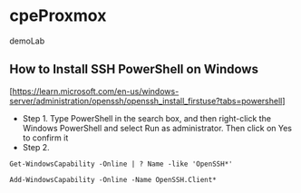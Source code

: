 # cpeProxmox
demoLab

## How to Install SSH PowerShell on Windows 
[https://learn.microsoft.com/en-us/windows-server/administration/openssh/openssh_install_firstuse?tabs=powershell]
- Step 1. Type PowerShell in the search box, and then right-click the Windows PowerShell and select Run as administrator. Then click on Yes to confirm it
- Step 2.
```
Get-WindowsCapability -Online | ? Name -like 'OpenSSH*'
```
```
Add-WindowsCapability -Online -Name OpenSSH.Client*
```
